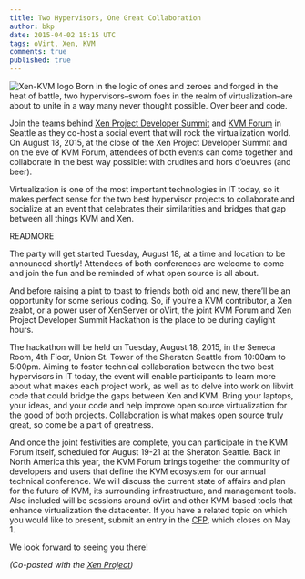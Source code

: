 ```yaml
---
title: Two Hypervisors, One Great Collaboration
author: bkp
date: 2015-04-02 15:15 UTC
tags: oVirt, Xen, KVM
comments: true
published: true
---
```

![Xen-KVM logo](blog/Xen-KVM.jpg) Born in the logic of ones and zeroes and forged in the heat of battle, two hypervisors–sworn foes in the realm of virtualization–are about to unite in a way many never thought possible. Over beer and code.

Join the teams behind [Xen Project Developer Summit](http://events.linuxfoundation.org/events/xen-project-developer-summit/program/about) and [KVM Forum](http://events.linuxfoundation.org/events/kvm-forum) in Seattle as they co-host a social event that will rock the virtualization world. On August 18, 2015, at the close of the Xen Project Developer Summit and on the eve of KVM Forum, attendees of both events can come together and collaborate in the best way possible: with crudites and hors d’oeuvres (and beer).

Virtualization is one of the most important technologies in IT today, so it makes perfect sense for the two best hypervisor projects to collaborate and socialize at an event that celebrates their similarities and bridges that gap between all things KVM and Xen.

READMORE

The party will get started Tuesday, August 18, at a time and location to be announced shortly! Attendees of both conferences are welcome to come and join the fun and be reminded of what open source is all about.

And before raising a pint to toast to friends both old and new, there’ll be an opportunity for some serious coding. So, if you’re a KVM contributor, a Xen zealot, or a power user of XenServer or oVirt, the joint KVM Forum and Xen Project Developer Summit Hackathon is the place to be during daylight hours.

The hackathon will be held on Tuesday, August 18, 2015, in the Seneca Room, 4th Floor, Union St. Tower of the Sheraton Seattle from 10:00am to 5:00pm. Aiming to foster technical collaboration between the two best hypervisors in IT today, the event will enable participants to learn more about what makes each project work, as well as to delve into work on libvirt code that could bridge the gaps between Xen and KVM. Bring your laptops, your ideas, and your code and help improve open source virtualization for the good of both projects. Collaboration is what makes open source truly great, so come be a part of greatness.

And once the joint festivities are complete, you can participate in the KVM Forum itself, scheduled for August 19-21 at the Sheraton Seattle. Back in North America this year, the KVM Forum brings together the community of developers and users that define the KVM ecosystem for our annual technical conference.  We will discuss the current state of affairs and plan for the future of KVM, its surrounding infrastructure, and management tools. Also included will be sessions around oVirt and other KVM-based tools that enhance virtualization the datacenter. If you have a related topic on which you would like to present, submit an entry in the [CFP](http://events.linuxfoundation.org/events/kvm-forum/program/cfp), which closes on May 1.

We look forward to seeing you there!

_(Co-posted with the [Xen Project](https://blog.xenproject.org/2015/04/02/a-tale-of-two-amazing-open-source-hypervisors/))_
